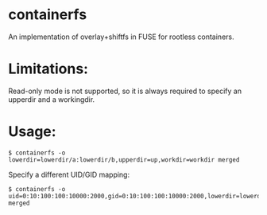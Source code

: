 containerfs
===========

An implementation of overlay+shiftfs in FUSE for rootless containers.

Limitations:
=======================================================

Read-only mode is not supported, so it is always required to specify
an upperdir and a workingdir.

Usage:
=======================================================

```
$ containerfs -o lowerdir=lowerdir/a:lowerdir/b,upperdir=up,workdir=workdir merged
```

Specify a different UID/GID mapping:

```
$ containerfs -o uid=0:10:100:100:10000:2000,gid=0:10:100:100:10000:2000,lowerdir=lowerdir/a:lowerdir/b,upperdir=up,workdir=workdir merged
```

